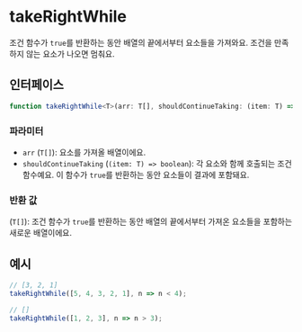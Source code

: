 # takeRightWhile

조건 함수가 `true`를 반환하는 동안 배열의 끝에서부터 요소들을 가져와요.
조건을 만족하지 않는 요소가 나오면 멈춰요.

## 인터페이스

```typescript
function takeRightWhile<T>(arr: T[], shouldContinueTaking: (item: T) => boolean): T[];
```

### 파라미터

- `arr` (`T[]`): 요소를 가져올 배열이에요.
- `shouldContinueTaking` (`(item: T) => boolean`): 각 요소와 함께 호출되는 조건 함수예요. 이 함수가 `true`를 반환하는 동안 요소들이 결과에 포함돼요.

### 반환 값

(`T[]`): 조건 함수가 `true`를 반환하는 동안 배열의 끝에서부터 가져온 요소들을 포함하는 새로운 배열이에요.

## 예시

```typescript
// [3, 2, 1]
takeRightWhile([5, 4, 3, 2, 1], n => n < 4);

// []
takeRightWhile([1, 2, 3], n => n > 3);
```
